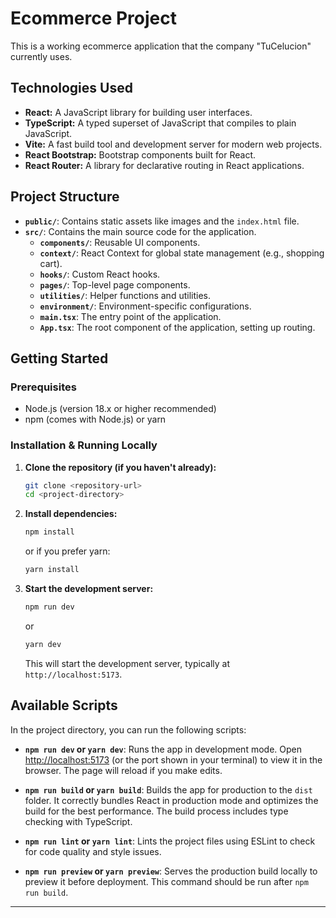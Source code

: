 # Ecommerce Project

This is a working ecommerce application that the company "TuCelucion" currently uses.

## Technologies Used

- **React:** A JavaScript library for building user interfaces.
- **TypeScript:** A typed superset of JavaScript that compiles to plain JavaScript.
- **Vite:** A fast build tool and development server for modern web projects.
- **React Bootstrap:** Bootstrap components built for React.
- **React Router:** A library for declarative routing in React applications.

## Project Structure

- **`public/`**: Contains static assets like images and the `index.html` file.
- **`src/`**: Contains the main source code for the application.
  - **`components/`**: Reusable UI components.
  - **`context/`**: React Context for global state management (e.g., shopping cart).
  - **`hooks/`**: Custom React hooks.
  - **`pages/`**: Top-level page components.
  - **`utilities/`**: Helper functions and utilities.
  - **`environment/`**: Environment-specific configurations.
  - **`main.tsx`**: The entry point of the application.
  - **`App.tsx`**: The root component of the application, setting up routing.

## Getting Started

### Prerequisites

- Node.js (version 18.x or higher recommended)
- npm (comes with Node.js) or yarn

### Installation & Running Locally

1.  **Clone the repository (if you haven't already):**
    ```bash
    git clone <repository-url>
    cd <project-directory>
    ```

2.  **Install dependencies:**
    ```bash
    npm install
    ```
    or if you prefer yarn:
    ```bash
    yarn install
    ```

3.  **Start the development server:**
    ```bash
    npm run dev
    ```
    or
    ```bash
    yarn dev
    ```
    This will start the development server, typically at `http://localhost:5173`.

## Available Scripts

In the project directory, you can run the following scripts:

-   **`npm run dev` or `yarn dev`**:
    Runs the app in development mode. Open [http://localhost:5173](http://localhost:5173) (or the port shown in your terminal) to view it in the browser. The page will reload if you make edits.

-   **`npm run build` or `yarn build`**:
    Builds the app for production to the `dist` folder. It correctly bundles React in production mode and optimizes the build for the best performance. The build process includes type checking with TypeScript.

-   **`npm run lint` or `yarn lint`**:
    Lints the project files using ESLint to check for code quality and style issues.

-   **`npm run preview` or `yarn preview`**:
    Serves the production build locally to preview it before deployment. This command should be run after `npm run build`.

---

